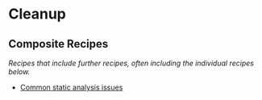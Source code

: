 # Cleanup

## Composite Recipes

_Recipes that include further recipes, often including the individual recipes below._

* [Common static analysis issues](./commonstaticanalysis.md)


